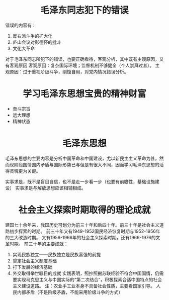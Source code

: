# <center>毛泽东同志犯下的错误</center>
错误的内容有：
1. 反右派斗争的扩大化
2. 庐山会议对彭德怀的批斗
3. 文化大革命

对于毛泽东同志所犯下的错误，也要正确看待，客观分析，其中既有主观原因，又有客观原因
客观原因：复杂国际环境；监督机制不够健全（个人崇拜过甚）。
主观原因：过于重视阶级斗争，刚愎自用，对党内情况错误分析。
# <center>学习毛泽东思想宝贵的精神财富</center>
- 奋斗宗旨
- 远大理想
- 精神状态
# <center>毛泽东思想</center>
毛泽东思想的主要内容是分析中国革命和中国建设，尤以新民主主义革命为甚，然而现阶段国情国内矛盾与国际形势已与但是有很大不同，因而学习毛泽东思想的活得灵魂更为关键。


实事求是，既不是盲目自信，也不是走一步看一步（也要有前瞻性，基础设施建设）
实事求是与解放思想应该相辅相成。

# <center>社会主义探索时期取得的理论成就</center>
建国七十余年来，我国历史可划分为前三十年和后四十年。前三十年是社会主义道路初步探索的时期。
前三十年又有1949-1952国民经济恢复时期与1952-1956年的三大改造时期。
又有1956-1966年的社会主义探索时期，还有1966-1976的文革时期。
前三十年的主要成就：
1. 实现民族独立——民族独立是民族富强的前提
2. 奠定社会主义制度基础
3. 打下发展的经济基础
4. 外交取得举世瞩目的成就
实践表明，照抄照搬苏联经验不符合中国国情，仍需要实现马克思主义与中国实际的“第二次结合”，积极探索合适中国特点的社会主义建设道路。
注：农业手工业本身不具备社会性质，主要看国家引导。
人民内部矛盾（不是阶级矛盾，不能采用阶级斗争的方式）
